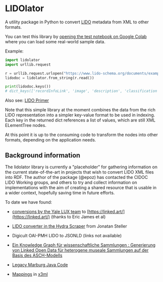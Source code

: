 # LIDOlator

A utility package in Python to convert [LIDO](https://lido-schema.org/) metadata from XML to other formats.

You can test this library by [opening the test notebook on Google Colab](https://colab.research.google.com/github/epoz/lidolator/blob/main/test_samples.ipynb) where you can load some real-world sample data.

Example:

```python
import lidolator
import urllib.request

r = urllib.request.urlopen("https://www.lido-schema.org/documents/examples/LIDO-v1.1-Example_FMobj00154983-LaPrimavera.xml")
lidodoc = lidolator.from_string(r.read())

print(lidodoc.keys())
# dict_keys(['recordInfoLink', 'image', 'description', 'classification', 'title', 'legalBody', 'relatedNote', 'actor', 'displayDate', 'earliestDate', 'latestDate', 'recordID'])
```

Also see: [LIDO Primer](https://lido-schema.org/documents/primer/latest/lido-primer.html)

Note that this simple library at the moment combines the data from the rich LIDO representation into a simpler key-value format to be used in indexing. Each key in the returned dict references a list of values, which are still XML ELementTree nodes.

At this point it is up to the consuming code to transform the nodes into other formats, depending on the application needs.

## Background information

The lidolator library is currently a "placeholder" for gathering information on the current state-of-the-art in projects that wish to convert LIDO XML files into RDF.
The author of the package (@epoz) has contacted the CIDOC LIDO Working groups, and others to try and collect information on implementations with the aim of creating a shared resource that is usable in a wider context, hopefully saving time in future efforts.

To date we have found:

- [conversions by the Yale LUX team](https://github.com/ycba-cia/reconciliation/blob/ycba_master/scripts/builder_ycba.py) to [https://linked.art/](https://linked.art/) (thanks to Eric James et al)

- [LIDO converter in the Hydra Scraper](https://github.com/digicademy/hydra-scraper/blob/main/helpers/convert.py) from Jonatan Steller

- Digicult OAI-PMH LIDO to JSONLD (links not available)

- [Ein Knowledge Graph für wissenschaftliche Sammlungen : Generierung von Linked Open Data für heterogene museale Sammlungen auf der Basis des ASCH-Modells](https://opus4.kobv.de/opus4-th-wildau/frontdoor/index/index/docId/1203)

- [Legacy Marburg Java Code](https://github.com/epoz/lido2crm_legacy)

- [Mappings](https://cidoc-crm.org/Resources/mappings-between-lido-v1.0-and-cidoc-crm-v6.0-in-x3ml-ver.1) in [x3ml](https://github.com/isl/x3ml)
